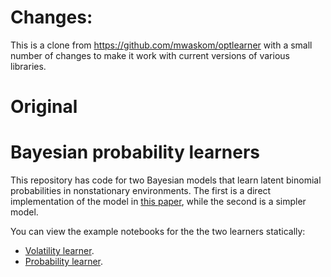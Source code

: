 # Changes:

This is a clone from https://github.com/mwaskom/optlearner with a small number of changes to make it work with current versions of various libraries.

# Original
Bayesian probability learners
=============================

This repository has code for two Bayesian models that learn latent binomial probabilities in nonstationary environments. The first is a direct implementation of the model in [this paper](http://www.ncbi.nlm.nih.gov/pubmed/17676057), while the second is a simpler model.

You can view the example notebooks for the the two learners statically:

- [Volatility learner](http://nbviewer.ipython.org/urls/raw.github.com/mwaskom/optlearner/master/VolatilityLearner.ipynb).
- [Probability learner](http://nbviewer.ipython.org/urls/raw.github.com/mwaskom/optlearner/master/ProbabilityLearner.ipynb).

